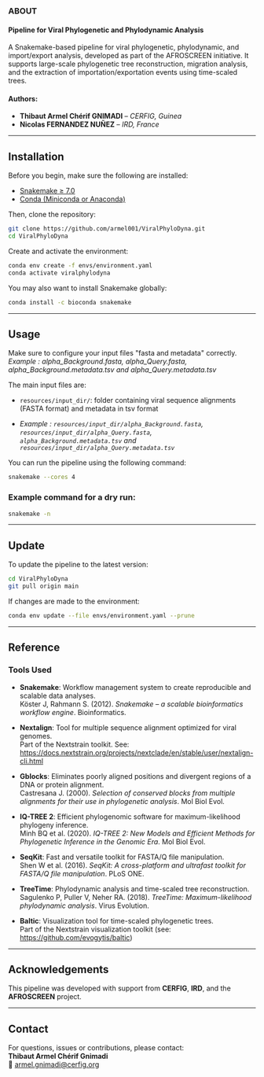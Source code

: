 ### ABOUT

#### Pipeline for Viral Phylogenetic and Phylodynamic Analysis

A Snakemake-based pipeline for viral phylogenetic, phylodynamic, and import/export analysis, developed as part of the AFROSCREEN initiative. It supports large-scale phylogenetic tree reconstruction, migration analysis, and the extraction of importation/exportation events using time-scaled trees.

#### Authors:

- **Thibaut Armel Chérif GNIMADI** – *CERFIG, Guinea*  
- **Nicolas FERNANDEZ NUÑEZ** – *IRD, France*

---

## Installation

Before you begin, make sure the following are installed:

- [Snakemake ≥ 7.0](https://snakemake.readthedocs.io/en/stable/)
- [Conda (Miniconda or Anaconda)](https://docs.conda.io/en/latest/)

Then, clone the repository:

```bash
git clone https://github.com/armel001/ViralPhyloDyna.git
cd ViralPhyloDyna
```

Create and activate the environment:

```bash
conda env create -f envs/environment.yaml
conda activate viralphylodyna
```

You may also want to install Snakemake globally:

```bash
conda install -c bioconda snakemake
```

---

##  Usage

Make sure to configure your input files "fasta and metadata" correctly. 
*Example : alpha_Background.fasta, alpha_Query.fasta, alpha_Background.metadata.tsv and alpha_Query.metadata.tsv*

The main input files are:
- `resources/input_dir/`: folder containing viral sequence alignments (FASTA format) and metadata in tsv format           
            
- *Example : `resources/input_dir/alpha_Background.fasta`, `resources/input_dir/alpha_Query.fasta`, `alpha_Background.metadata.tsv` and `resources/input_dir/alpha_Query.metadata.tsv`*


You can run the pipeline using the following command:
```bash
snakemake --cores 4
```

### Example command for a dry run:
```bash
snakemake -n
```

---

##  Update

To update the pipeline to the latest version:
```bash
cd ViralPhyloDyna
git pull origin main
```

If changes are made to the environment:
```bash
conda env update --file envs/environment.yaml --prune
```

---

##  Reference

### Tools Used

- **Snakemake**: Workflow management system to create reproducible and scalable data analyses.  
  Köster J, Rahmann S. (2012). *Snakemake – a scalable bioinformatics workflow engine*. Bioinformatics.

- **Nextalign**: Tool for multiple sequence alignment optimized for viral genomes.  
  Part of the Nextstrain toolkit. See: https://docs.nextstrain.org/projects/nextclade/en/stable/user/nextalign-cli.html

- **Gblocks**: Eliminates poorly aligned positions and divergent regions of a DNA or protein alignment.  
  Castresana J. (2000). *Selection of conserved blocks from multiple alignments for their use in phylogenetic analysis*. Mol Biol Evol.

- **IQ-TREE 2**: Efficient phylogenomic software for maximum-likelihood phylogeny inference.  
  Minh BQ et al. (2020). *IQ-TREE 2: New Models and Efficient Methods for Phylogenetic Inference in the Genomic Era*. Mol Biol Evol.

- **SeqKit**: Fast and versatile toolkit for FASTA/Q file manipulation.  
  Shen W et al. (2016). *SeqKit: A cross-platform and ultrafast toolkit for FASTA/Q file manipulation*. PLoS ONE.

- **TreeTime**: Phylodynamic analysis and time-scaled tree reconstruction.  
  Sagulenko P, Puller V, Neher RA. (2018). *TreeTime: Maximum-likelihood phylodynamic analysis*. Virus Evolution.

- **Baltic**: Visualization tool for time-scaled phylogenetic trees.  
  Part of the Nextstrain visualization toolkit (see: https://github.com/evogytis/baltic)


---

##  Acknowledgements

This pipeline was developed with support from **CERFIG**, **IRD**, and the **AFROSCREEN** project.

---

##  Contact

For questions, issues or contributions, please contact:  
**Thibaut Armel Chérif Gnimadi**  
📧 armel.gnimadi@cerfig.org  
